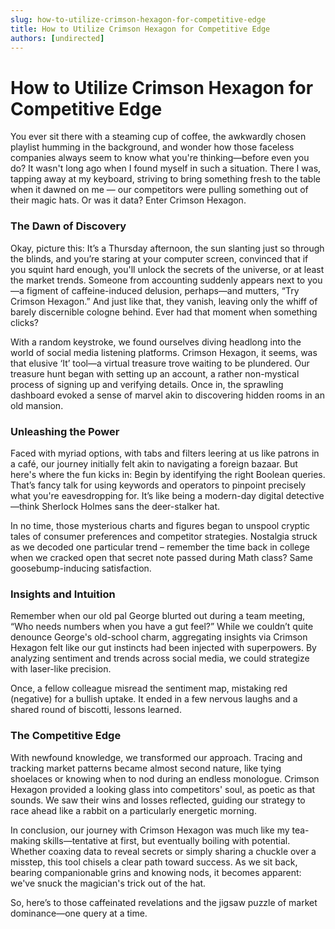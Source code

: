 ```yaml
---
slug: how-to-utilize-crimson-hexagon-for-competitive-edge
title: How to Utilize Crimson Hexagon for Competitive Edge
authors: [undirected]
---
```


# How to Utilize Crimson Hexagon for Competitive Edge

You ever sit there with a steaming cup of coffee, the awkwardly chosen playlist humming in the background, and wonder how those faceless companies always seem to know what you're thinking—before even you do? It wasn't long ago when I found myself in such a situation. There I was, tapping away at my keyboard, striving to bring something fresh to the table when it dawned on me — our competitors were pulling something out of their magic hats. Or was it data? Enter Crimson Hexagon. 

### The Dawn of Discovery

Okay, picture this: It’s a Thursday afternoon, the sun slanting just so through the blinds, and you’re staring at your computer screen, convinced that if you squint hard enough, you'll unlock the secrets of the universe, or at least the market trends. Someone from accounting suddenly appears next to you—a figment of caffeine-induced delusion, perhaps—and mutters, “Try Crimson Hexagon.” And just like that, they vanish, leaving only the whiff of barely discernible cologne behind. Ever had that moment when something clicks?

With a random keystroke, we found ourselves diving headlong into the world of social media listening platforms. Crimson Hexagon, it seems, was that elusive ‘It’ tool—a virtual treasure trove waiting to be plundered. Our treasure hunt began with setting up an account, a rather non-mystical process of signing up and verifying details. Once in, the sprawling dashboard evoked a sense of marvel akin to discovering hidden rooms in an old mansion.

### Unleashing the Power

Faced with myriad options, with tabs and filters leering at us like patrons in a café, our journey initially felt akin to navigating a foreign bazaar. But here's where the fun kicks in: Begin by identifying the right Boolean queries. That’s fancy talk for using keywords and operators to pinpoint precisely what you're eavesdropping for. It’s like being a modern-day digital detective—think Sherlock Holmes sans the deer-stalker hat.

In no time, those mysterious charts and figures began to unspool cryptic tales of consumer preferences and competitor strategies. Nostalgia struck as we decoded one particular trend – remember the time back in college when we cracked open that secret note passed during Math class? Same goosebump-inducing satisfaction.

### Insights and Intuition

Remember when our old pal George blurted out during a team meeting, “Who needs numbers when you have a gut feel?” While we couldn’t quite denounce George's old-school charm, aggregating insights via Crimson Hexagon felt like our gut instincts had been injected with superpowers. By analyzing sentiment and trends across social media, we could strategize with laser-like precision.

Once, a fellow colleague misread the sentiment map, mistaking red (negative) for a bullish uptake. It ended in a few nervous laughs and a shared round of biscotti, lessons learned.

### The Competitive Edge

With newfound knowledge, we transformed our approach. Tracing and tracking market patterns became almost second nature, like tying shoelaces or knowing when to nod during an endless monologue. Crimson Hexagon provided a looking glass into competitors' soul, as poetic as that sounds. We saw their wins and losses reflected, guiding our strategy to race ahead like a rabbit on a particularly energetic morning.

In conclusion, our journey with Crimson Hexagon was much like my tea-making skills—tentative at first, but eventually boiling with potential. Whether coaxing data to reveal secrets or simply sharing a chuckle over a misstep, this tool chisels a clear path toward success. As we sit back, bearing companionable grins and knowing nods, it becomes apparent: we've snuck the magician's trick out of the hat.

So, here’s to those caffeinated revelations and the jigsaw puzzle of market dominance—one query at a time.